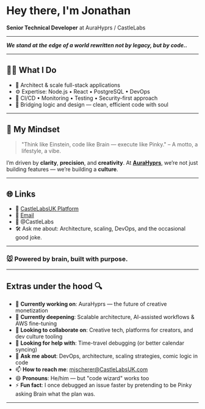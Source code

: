 # Hey there, I'm Jonathan

**Senior Technical Developer** at AuraHyprs / CastleLabs

---

***We stand at the edge of a world rewritten not by legacy, but by code..***

---

## 👨‍💻 What I Do

* 🧬 Architect & scale full-stack applications
* ⚙️ Expertise: Node.js • React • PostgreSQL • DevOps
* 🚨 CI/CD • Monitoring • Testing • Security-first approach
* 🎨 Bridging logic and design — clean, efficient code with soul

---

## 🧠 My Mindset

> "Think like Einstein, code like Brain — execute like Pinky."
> – A motto, a lifestyle, a vibe.

I’m driven by **clarity**, **precision**, and **creativity**.
At **[AuraHyprs](https://aurahyprs.com)**, we’re not just building features — we’re building a **culture**.

---

## 🌐 Links

* 🌟 [CastleLabsUK Platform](https://CastleLabsUK.com)
* 💼 [Email](mailto:mjscherer@CastleLabsUK.com)
* 🧠 @CastleLabs
* 🛠️ Ask me about: Architecture, scaling, DevOps, and the occasional good joke.

---

### 🐭 Powered by brain, built with purpose.

---

## Extras under the hood 🔍

* 🔭 **Currently working on**: AuraHyprs — the future of creative monetization
* 🌱 **Currently deepening**: Scalable architecture, AI-assisted workflows & AWS fine-tuning
* 👯 **Looking to collaborate on**: Creative tech, platforms for creators, and dev culture tooling
* 🤔 **Looking for help with**: Time-travel debugging (or better calendar syncing)
* 💬 **Ask me about**: DevOps, architecture, scaling strategies, comic logic in code
* 📫 **How to reach me**: [mjscherer@CastleLabsUK.com](mailto:mjscherer@CastleLabsUK.com)
* 😄 **Pronouns**: He/him — but "code wizard" works too
* ⚡ **Fun fact**: I once debugged an issue faster by pretending to be Pinky asking Brain what the plan was.

---
